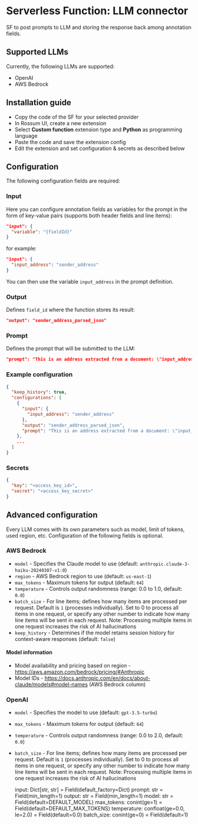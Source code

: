 # Serverless Function: LLM connector
SF to post prompts to LLM and storing the response back among annotation fields.

## Supported LLMs
Currently, the following LLMs are supported:
* OpenAI
* AWS Bedrock

## Installation guide
* Copy the code of the SF for your selected provider
* In Rossum UI, create a new extension
* Select **Custom function** extension type and **Python** as programming language
* Paste the code and save the extension config
* Edit the extension and set configuration & secrets as described below


## Configuration

The following configuration fields are required:

### Input
Here you can configure annotation fields as variables for the prompt in the form of key-value pairs (supports both header fields and line items):
```json
"input": {
  "variable": "{fieldId}"
}
```
for example:
```json
"input": {
  "input_address": "sender_address"
}
```
You can then use the variable `input_address` in the prompt definition.

### Output
Defines `field_id` where the function stores its result:
```json
"output": "sender_address_parsed_json"
```

### Prompt
Defines the prompt that will be submitted to the LLM:
```json
"prompt": "This is an address extracted from a document: \"input_address\" Parse the address into the following fields: name, street, house number, city, state, country. Return valid JSON. Return no extra text."
```

### Example configuration
```json
{
  "keep_history": true,
  "configurations": [
    {
      "input": {
        "input_address": "sender_address"
      },
      "output": "sender_address_parsed_json",
      "prompt": "This is an address extracted from a document: \"input_address\" Parse the address into the following fields: name, street, house number, city, state, country. Return valid JSON. Return no extra text."
    },
    ...
  ]
}
```

### Secrets

```json
{
  "key": "<access_key_id>",
  "secret": "<access_key_secret>"
}
```

## Advanced configuration
Every LLM comes with its own parameters such as model, limit of tokens, used region, etc. Configuration of the following fields is optional.

### AWS Bedrock

- `model` - Specifies the Claude model to use (default: `anthropic.claude-3-haiku-20240307-v1:0`)
- `region` - AWS Bedrock region to use (default: `us-east-1`)
- `max_tokens` - Maximum tokens for output (default: `64`)
- `temperature` - Controls output randomness (range: 0.0 to 1.0, default: `0.0`)
- `batch_size` - For line items; defines how many items are processed per request. Default is `1` (processes
  individually). Set to 0 to process all items in one request, or specify any other number to indicate how many line
  items will be sent in each request. Note: Processing multiple items in one request increases the risk of AI
  hallucinations
- `keep_history` - Determines if the model retains session history for context-aware responses (default: `false`)

#### Model information

- Model availability and pricing based on region - https://aws.amazon.com/bedrock/pricing/#Anthropic
- Model IDs - https://docs.anthropic.com/en/docs/about-claude/models#model-names (AWS Bedrock column)

### OpenAI

- `model` - Specifies the model to use (default: `gpt-3.5-turbo`)
- `max_tokens` - Maximum tokens for output (default: `64`)
- `temperature` - Controls output randomness (range: 0.0 to 2.0, default: `0.0`)
- `batch_size` - For line items; defines how many items are processed per request. Default is `1` (processes
  individually). Set to 0 to process all items in one request, or specify any other number to indicate how many line
  items will be sent in each request. Note: Processing multiple items in one request increases the risk of AI
  hallucinations

    input: Dict[str, str] = Field(default_factory=Dict)
    prompt: str = Field(min_length=1)
    output: str = Field(min_length=1)
    model: str = Field(default=DEFAULT_MODEL)
    max_tokens: conint(ge=1) = Field(default=DEFAULT_MAX_TOKENS)
    temperature: confloat(ge=0.0, le=2.0) = Field(default=0.0)
    batch_size: conint(ge=0) = Field(default=1)